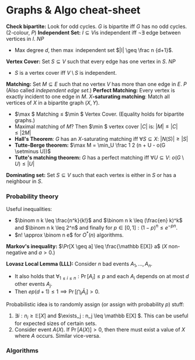 # Graphs & Algo cheat-sheet

**Check bipartite:** Look for odd cycles. $G$ is bipartite iff $G$ has no odd cycles. (2-colour, $P$)
**Independent Set:** $I \subseteq V$is independent iff $\neg \exists$ edge between vertices in $I$. $NP$

- Max degree $d$, then $\max$ independent set $|I| \geq \frac n {d+1}$. 

**Vertex Cover:** Set $S \subseteq V$ such that every edge has one vertex in $S$. $NP$

- $S$ is a vertex cover iff $V \setminus S$ is independent.

**Matching:** Set $M\subseteq E$ such that no vertex $V$ has more than one edge in $E$. $P$
(Also called *independent edge set*.)
**Perfect Matching:** Every vertex is exactly incident to one edge in $M$.
$X$**-saturating matching**: Match all vertices of $X$ in a bipartite graph $(X, Y)$.

- $\max $ Matching $\leq$ $\min $ Vertex Cover. (Equality holds for bipartite graphs.)
- Maximal matching of $M$? Then $\min $ vertex cover $|C|$ is: $|M| \leq |C| \leq |2M|$ 
- **Hall's Theorem**: $G$ has an $X$-saturating matching iff $\forall S \subseteq X$: $|N(S)| \geq |S|$
- **Tutte-Berge theorem:** $\max M = \min_U \frac 1 2 (n + U - o(G \setminus U))$
- **Tutte's matching theorem:** $G$ has a perfect matching iff  $\forall U\subseteq V$: $o(G \setminus U) \leq |U|$ 

**Dominating set:** Set $S \subseteq V$ such that each vertex is either in $S$ or has a neighbour in $S$.

### Probability theory

Useful inequalities:

- $\binom n k \leq \frac{n^k}{k!}$ and $\binom n k \leq (\frac{en} k)^k$ and $\binom n k \leq 2^n$ and finally for $p \in [0, 1]: (1-p)^n \leq e^{-pn}$.
- $n! \approx \binom n e$ for $O^*(n)$ algorithms. 

**Markov's inequality:** $\Pr[X \geq a] \leq \frac{\mathbb E[X]} a$ ($X$ non-negative and $a>0$.) 

**Lovasz Local Lemma (LLL):** Consider $n$ bad events $A_1, \ldots, A_n$. 

- It also holds that $\forall_{1 \leq i \leq n} : \Pr[A_i] \leq p$ and each $A_i$ depends on at most $d$ other events $A_j$.
- Then $ep(d+1) \leq 1 \implies \Pr[\bigcap_i \bar A_i] > 0$.

Probabilistic idea is to randomly assign (or assign with probability $p​$) stuff:

1. $\exists i : n_i \geq \mathbb E[X]$ and $\exists_j : n_j \leq \mathbb E[X] $. This can be useful for expected sizes of certain sets.
2. Consider event $A(X)$. If $\Pr[A(X)] > 0$, then there must exist a value of $X$ where $A$ occurs.
   Similar vice-versa.

### Algorithms

